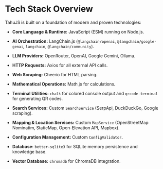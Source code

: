 # Tech Stack Overview

TahuJS is built on a foundation of modern and proven technologies:

- **Core Language & Runtime:** JavaScript (ESM) running on Node.js.
- **AI Orchestration:** LangChain.js (`@langchain/openai`, `@langchain/google-genai`, `langchain`, `@langchain/community`).
- **LLM Providers:** OpenRouter, OpenAI, Google Gemini, Ollama.
- **HTTP Requests:** Axios for all external API calls.
- **Web Scraping:** Cheerio for HTML parsing.
- **Mathematical Operations:** Math.js for calculations.
- **Terminal Utilities:** `chalk` for colored console output and `qrcode-terminal` for generating QR codes.
- **Search Services:** Custom `SearchService` (SerpApi, DuckDuckGo, Google scraping).
- **Mapping & Location Services:** Custom `MapService` (OpenStreetMap Nominatim, StaticMap, Open-Elevation API, Mapbox).
- **Configuration Management:** Custom `ConfigValidator`.

- **Database:** `better-sqlite3` for SQLite memory persistence and knowledge base.
- **Vector Database:** `chromadb` for ChromaDB integration.